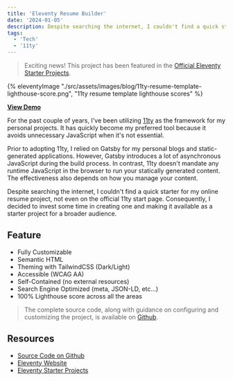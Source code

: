 ```yaml
---
title: 'Eleventy Resume Builder'
date: '2024-01-05'
description: Despite searching the internet, I couldn't find a quick starter for my online resume project, not even on the official 11ty start page. Consequently, I decided to invest some time in creating one and making it available as a starter project for a broader audience.
tags:
  - 'Tech'
  - '11ty'
---
```


> Exciting news! This project has been featured in the [Official Eleventy Starter Projects](https://www.11ty.dev/docs/starter/).

{% eleventyImage "./src/assets/images/blog/11ty-resume-template-lighthouse-score.png", "11ty resume template lighthouse scores" %}

**[View Demo](https://www.gurpreetsingh.me/)**

For the past couple of years, I've been utilizing [11ty](https://www.11ty.dev/) as the framework for my personal projects. It has quickly become my preferred tool because it avoids unnecessary JavaScript when it's not essential.

Prior to adopting 11ty, I relied on Gatsby for my personal blogs and static-generated applications. However, Gatsby introduces a lot of asynchronous JavaScript during the build process. In contrast, 11ty doesn't mandate any runtime JavaScript in the browser to run your statically generated content. The effectiveness also depends on how you manage your content.

Despite searching the internet, I couldn't find a quick starter for my online resume project, not even on the official 11ty start page. Consequently, I decided to invest some time in creating one and making it available as a starter project for a broader audience.

## Feature

- Fully Customizable
- Semantic HTML
- Theming with TailwindCSS (Dark/Light)
- Accessible (WCAG AA)
- Self-Contained (no external resources)
- Search Engine Optimized (meta, JSON-LD, etc...)
- 100% Lighthouse score across all the areas

> The complete source code, along with guidance on configuring and customizing the project, is available on [Github](https://github.com/learnwithgurpreet/11ty-resume-template).

## Resources

- [Source Code on Github](https://github.com/learnwithgurpreet/11ty-resume-template)
- [Eleventy Website](https://www.11ty.dev/)
- [Eleventy Starter Projects](https://www.11ty.dev/docs/starter/)
